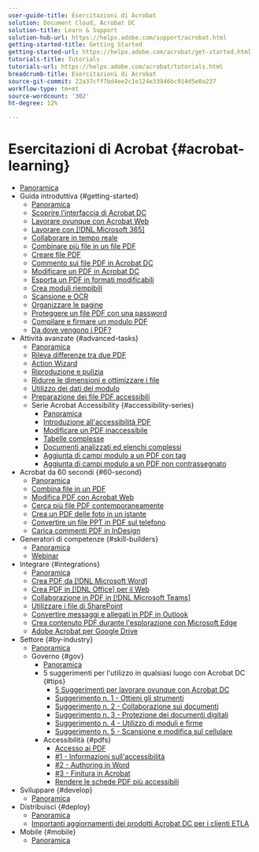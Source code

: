 ```yaml
---
user-guide-title: Esercitazioni di Acrobat
solution: Document Cloud, Acrobat DC
solution-title: Learn & Support
solution-hub-url: https://helpx.adobe.com/support/acrobat.html
getting-started-title: Getting Started
getting-started-url: https://helpx.adobe.com/acrobat/get-started.html
tutorials-title: Tutorials
tutorials-url: https://helpx.adobe.com/acrobat/tutorials.html
breadcrumb-title: Esercitazioni di Acrobat
source-git-commit: 22a37cff7bd4ee2c1e124e33946bc914d5e0a237
workflow-type: tm+mt
source-wordcount: '302'
ht-degree: 12%

---
```



# Esercitazioni di Acrobat {#acrobat-learning}

+ [Panoramica](overview.md)
+ Guida introduttiva {#getting-started}
   + [Panoramica](getting-started/getting-started-overview.md)
   + [Scoprire l’interfaccia di Acrobat DC](getting-started/get-to-know-the-acrobat-dc-interface.md)
   + [Lavorare ovunque con Acrobat Web](getting-started/acrobatweb.md)
   + [Lavorare con [!DNL Microsoft 365]](https://experienceleague.adobe.com/docs/document-cloud-learn/acrobat-learning/integrations/integrate-overview.html#microsoft)
   + [Collaborare in tempo reale](getting-started/collaborate.md)
   + [Combinare più file in un file PDF](getting-started/combine-to-pdf.md)
   + [Creare file PDF](getting-started/create-pdf.md)
   + [Commento sui file PDF in Acrobat DC](getting-started/comment-on-pdf-files.md)
   + [Modificare un PDF in Acrobat DC](getting-started/edit-pdf.md)
   + [Esporta un PDF in formati modificabili](getting-started/export-pdf.md)
   + [Crea moduli riempibili](getting-started/create-fillable-forms.md)
   + [Scansione e OCR](getting-started/scan-and-ocr.md)
   + [Organizzare le pagine](getting-started/organize.md)
   + [Proteggere un file PDF con una password](getting-started/password-protect.md)
   + [Compilare e firmare un modulo PDF](getting-started/fill-and-sign.md)
   + [Da dove vengono i PDF?](getting-started/where-do-pdfs-come-from.md)
+ Attività avanzate {#advanced-tasks}
   + [Panoramica](advanced-tasks/advanced-tasks-overview.md)
   + [Rileva differenze tra due PDF](advanced-tasks/compare.md)
   + [Action Wizard](advanced-tasks/action.md)
   + [Riproduzione e pulizia](advanced-tasks/redact.md)
   + [Ridurre le dimensioni e ottimizzare i file](advanced-tasks/reduce.md)
   + [Utilizzo dei dati del modulo](advanced-tasks/formdata.md)
   + [Preparazione dei file PDF accessibili](advanced-tasks/accessibility.md)
   + Serie Acrobat Accessibility {#accessibility-series}
      + [Panoramica](advanced-tasks/accessibility-series.md)
      + [Introduzione all&#39;accessibilità PDF](advanced-tasks/accessibilitysession1.md)
      + [Modificare un PDF inaccessibile](advanced-tasks/accessibilitysession2.md)
      + [Tabelle complesse](advanced-tasks/accessibilitysession3.md)
      + [Documenti analizzati ed elenchi complessi](advanced-tasks/accessibilitysession4.md)
      + [Aggiunta di campi modulo a un PDF con tag](advanced-tasks/accessibilitysession5.md)
      + [Aggiunta di campi modulo a un PDF non contrassegnato](advanced-tasks/accessibilitysession6.md)
+ Acrobat da 60 secondi {#60-second}
   + [Panoramica](60-second/60-second-overview.md)
   + [Combina file in un PDF](60-second/combine-to-one-pdf.md)
   + [Modifica PDF con Acrobat Web](60-second/edit.md)
   + [Cerca più file PDF contemporaneamente](60-second/search.md)
   + [Crea un PDF delle foto in un istante](60-second/photo.md)
   + [Convertire un file PPT in PDF sul telefono](60-second/phone.md)
   + [Carica commenti PDF in InDesign](60-second/indesign.md)
+ Generatori di competenze {#skill-builders}
   + [Panoramica](skill-builder/skill-builder-overview.md)
   + [Webinar](skill-builder/skill-builder-webinars.md)
+ Integrare {#integrations}
   + [Panoramica](integrate/integrate-overview.md)
   + [Crea PDF da [!DNL Microsoft Word]](integrate/createfromword.md)
   + [Crea PDF in [!DNL Office] per il Web](integrate/createofficeweb.md)
   + [Collaborazione in PDF in [!DNL Microsoft Teams]](integrate/acrobatandteams.md)
   + [Utilizzare i file di SharePoint](integrate/acrobatandsp.md)
   + [Convertire messaggi e allegati in PDF in Outlook](integrate/outlook.md)
   + [Crea contenuto PDF durante l&#39;esplorazione con Microsoft Edge](integrate/edge.md)
   + [Adobe Acrobat per Google Drive](integrate/acrobatandgoogle.md)
+ Settore {#by-industry}
   + [Panoramica](industry/industry-overview.md)
   + Governo {#gov}
      + [Panoramica](industry/gov/gov-overview.md)
      + 5 suggerimenti per l&#39;utilizzo in qualsiasi luogo con Acrobat DC {#tips}
         + [5 Suggerimenti per lavorare ovunque con Acrobat DC](industry/gov/5-tips-for-working-anywhere-with-acrobat-dc-for-government.md)
         + [Suggerimento n. 1 - Ottieni gli strumenti](industry/gov/get-your-tools.md)
         + [Suggerimento n. 2 - Collaborazione sui documenti](industry/gov/collaborate-on-documents.md)
         + [Suggerimento n. 3 - Protezione dei documenti digitali](industry/gov/protect-digital-documents.md)
         + [Suggerimento n. 4 - Utilizzo di moduli e firme](industry/gov/work-with-forms-and-signatures.md)
         + [Suggerimento n. 5 - Scansione e modifica sul cellulare](industry/gov/scan-and-edit-on-mobile.md)
      + Accessibilità {#pdfs}
         + [Accesso ai PDF](industry/gov/making-pdfs-accessible.md)
         + [#1 - Informazioni sull&#39;accessibilità](industry/gov/understanding-accessibility.md)
         + [#2 - Authoring in Word](industry/gov/authoring-in-word.md)
         + [#3 - Finitura in Acrobat](industry/gov/finishing-in-acrobat.md)
         + [Rendere le schede PDF più accessibili](industry/gov/making-pdf-ballots-accessible.md)
+ Sviluppare {#develop}
   + [Panoramica](develop/develop-overview.md)
+ Distribuisci {#deploy}
   + [Panoramica](deploy/deploy-overview.md)
   + [Importanti aggiornamenti dei prodotti Acrobat DC per i clienti ETLA](deploy/signentitlementchanges.md)
+ Mobile {#mobile}
   + [Panoramica](mobile/mobile-overview.md)